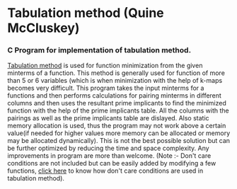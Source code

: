 # Tabulation method (Quine McCluskey)

### C Program for implementation of tabulation method.

[Tabulation method](http://www.ee.surrey.ac.uk/Projects/Labview/minimisation/tabular.html) is used for function minimization from the given minterms of a function. This method is generally used for function of more than 5 or 6 variables (which is when minimization with the help of k-maps becomes very difficult. This program takes the input minterms for a functions and then performs calculations for pairing minterms in different columns and then uses the resultant prime implicants to find the minimized function with the help of the prime implicants table. All the columns with the pairings as well as the prime implicants table are dislayed. Also static memory allocation is used, thus the program may not work above a certain value(if needed for higher values more memory can be allocated or memory may be allocated dynamically). This is not the best possible solution but can be further optimized by reducing the time and space complexity. Any improvements in program are more than welcome. (Note :- Don't care conditions are not included but can be easily added by modifying a few functions, [click here](https://www.youtube.com/watch?v=B08vV3tIdag) to know how don't care conditions are used in tabulation method).
